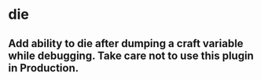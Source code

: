# die

## Add ability to die after dumping a craft variable while debugging. Take care not to use this plugin in Production.
